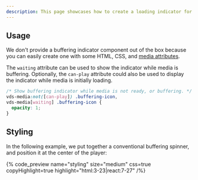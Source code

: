```yaml
---
description: This page showcases how to create a loading indicator for when media has paused due to a lack of data.
---
```


## Usage

We don't provide a buffering indicator component out of the box because you can easily create one with
some HTML, CSS, and [media attributes](/docs/player/getting-started/styling#media-attributes).

The `waiting` attribute can be used to show the indicator while media is buffering.
Optionally, the `can-play` attribute could also be used to display the indicator while
media is initially loading.

```css {% copy=true %}
/* Show buffering indicator while media is not ready, or buffering. */
vds-media:not([can-play]) .buffering-icon,
vds-media[waiting] .buffering-icon {
  opacity: 1;
}
```

## Styling

In the following example, we put together a conventional buffering spinner, and position it at the
center of the player:

{% code_preview name="styling" size="medium" css=true copyHighlight=true highlight="html:3-23|react:7-27" /%}
